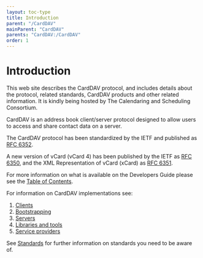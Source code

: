 ```yaml
---
layout: toc-type
title: Introduction
parent: "/CardDAV"
mainParent: "CardDAV"
parents: "CardDAV:/CardDAV"
order: 1
---
```


# Introduction

This web site describes the CardDAV protocol, and includes details about the protocol, related standards, CardDAV products and other related information. It is kindly being hosted by The Calendaring and Scheduling Consortium.

CardDAV is an address book client/server protocol designed to allow users to access and share contact data on a server.

The CardDAV protocol has been standardized by the IETF and published as [RFC 6352](https://tools.ietf.org/html/rfc6352).

A new version of vCard (vCard 4) has been published by the IETF as [RFC 6350](https://tools.ietf.org/html/rfc6350), and the XML Representation of vCard (xCard) as [RFC 6351](https://tools.ietf.org/html/rfc6351).

For more information on what is available on the Developers Guide please see the [Table of Contents](/Table-of-Contents/).

For information on CardDAV implementations see:

1. [Clients](/CardDAV/Client-Implementations/)
1. [Bootstrapping](/CardDAV/Bootstrapping/)
1. [Servers](/CardDAV/Server-Implementations/)
1. [Libraries and tools](/CardDAV/libraries/)
1. [Service providers](/CardDAV/services/)

See [Standards](/Appendix/Standards/) for further information on standards you need to be aware of.
